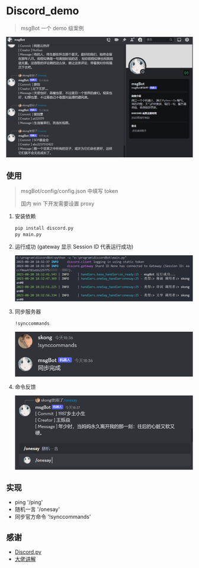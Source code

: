 # Discord_demo

> msgBot 一个 demo 级案例

![fn](./res/bot.png)

## 使用

> msgBot/config/config.json 中填写 token
>
> 国内 win 下开发需要设置 proxy

1. 安装依赖

   ```bash
   pip install discord.py
   py main.py
   ```

2. 运行成功 (gateway 显示 Session ID 代表运行成功)

   ![running](./res/terminal.png)

3. 同步服务器

   ```bash
   !synccommands
   ```

   ![sync-commands](./res/sync-commands.png)

4. 命令反馈

   ![command](./res/call.png)

## 实现

- ping '/ping'
- 随机一言 '/onesay'
- 同步官方命令 '!synccommands'

## 感谢

- [Discord.py](https://github.com/Rapptz/discord.py)
- [大佬讲解](https://www.bilibili.com/video/BV1Wp4y1V7Zg/?spm_id_from=333.337.top_right_bar_window_history.content.click)
